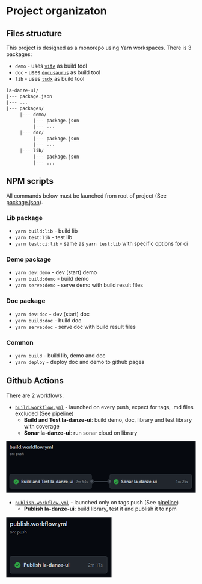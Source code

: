 # Project organizaton

## Files structure

This project is designed as a monorepo using Yarn workspaces. There is 3 packages:
* `demo` - uses [`vite`](https://github.com/vitejs/vite) as build tool
* `doc` -  uses [`docusaurus`](https://github.com/facebook/docusaurus) as build tool
* `lib` - uses [`tsdx`](https://github.com/formium/tsdx) as build tool 
```
la-danze-ui/
|--- package.json
|--- ...
|--- packages/
     |--- demo/
          |--- package.json
          |--- ...
     |--- doc/
          |--- package.json
          |--- ...
     |--- lib/
          |--- package.json
          |--- ...
```


## NPM scripts

All commands below must be launched from root of project (See [package.json](package.json)). 

### Lib package

* `yarn build:lib` - build lib
* `yarn test:lib` - test lib
* `yarn test:ci:lib` - same as `yarn test:lib` with specific options for ci
  
### Demo package

* `yarn dev:demo` - dev (start) demo
* `yarn build:demo` - build demo
* `yarn serve:demo` - serve demo with build result files

### Doc package

* `yarn dev:doc` - dev (start) doc
* `yarn build:doc` - build doc
* `yarn serve:doc` - serve doc with build result files

### Common

* `yarn build` - build lib, demo and doc
* `yarn deploy` - deploy doc and demo to github pages

## Github Actions

There are 2 workflows:
* [`build.workflow.yml`](workflows/build.workflow.yml) - launched on every push, expect for tags, .md files excluded (See [pipeline](https://github.com/pchmn/la-danze-ui/actions?query=workflow%3ABuild))
  * **Build and Test la-danze-ui**: build demo, doc, library and test library with coverage
  * **Sonar la-danze-ui**: run sonar cloud on library

![build.workflow](build.workflow.png)

* [`publish.workflow.yml`](workflows/publish.workflow.yml) - launched only on tags push (See [pipeline](https://github.com/pchmn/la-danze-ui/actions?query=workflow%3APublish+))
  * **Publish la-danze-ui**: build library, test it and publish it to npm

![publish.workflow](publish.workflow.png)
